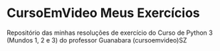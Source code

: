 # CursoEmVideo Meus Exercícios
Repositório das minhas resoluções de exercício do Curso de Python 3 (Mundos 1, 2 e 3) do professor Guanabara (cursoemvideo)SZ

